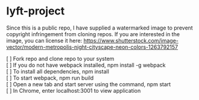 # lyft-project

Since this is a public repo, I have supplied a watermarked image to prevent copyright infringement from cloning repos. If you are interested in the image, you can license it here: https://www.shutterstock.com/image-vector/modern-metropolis-night-cityscape-neon-colors-1263792157 <br>

[ ] Fork repo and clone repo to your system <br>
[ ] If you do not have webpack installed, npm install -g webpack <br>
[ ] To install all dependencies, npm install <br>
[ ] To start webpack, npm run build <br>
[ ] Open a new tab and start server using the command, npm start <br>
[ ] In Chrome, enter localhost:3001 to view application <br>
